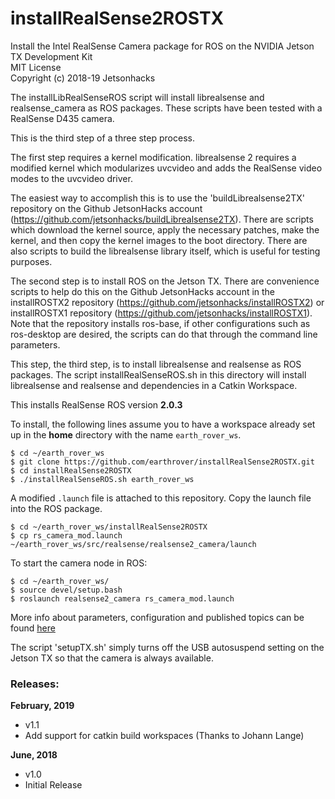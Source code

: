# installRealSense2ROSTX
Install the Intel RealSense Camera package for ROS on the NVIDIA Jetson TX Development Kit
<br>MIT License
<br>Copyright (c) 2018-19 Jetsonhacks

The installLibRealSenseROS script will install librealsense and realsense_camera as ROS packages. These scripts have been tested with a RealSense D435 camera.

This is the third step of a three step process.

The first step requires a kernel modification. librealsense 2 requires a modified kernel which modularizes uvcvideo and adds the RealSense video modes to the uvcvideo driver.

The easiest way to accomplish this is to use the 'buildLibrealsense2TX' repository on the Github JetsonHacks account (https://github.com/jetsonhacks/buildLibrealsense2TX). There are scripts which download the kernel source, apply the necessary patches, make the kernel, and then copy the kernel images to the boot directory. There are also scripts to build the librealsense library itself, which is useful for testing purposes.

The second step is to install ROS on the Jetson TX. There are convenience scripts to help do this on the Github JetsonHacks account in the installROSTX2 repository (https://github.com/jetsonhacks/installROSTX2) or installROSTX1 repository (https://github.com/jetsonhacks/installROSTX1). Note that the repository installs ros-base, if other configurations such as ros-desktop are desired, the scripts can do that through the command line parameters.

This step, the third step, is to install librealsense and realsense as ROS packages. The script installRealSenseROS.sh in this directory will install librealsense and realsense and dependencies in a Catkin Workspace.

This installs RealSense ROS version **2.0.3**

To install, the following lines assume you to have a workspace already set up in the **home** directory with the name `earth_rover_ws`.
	
	$ cd ~/earth_rover_ws
	$ git clone https://github.com/earthrover/installRealSense2ROSTX.git
	$ cd installRealSense2ROSTX
	$ ./installRealSenseROS.sh earth_rover_ws

A modified `.launch` file is attached to this repository. Copy the launch file into the ROS package. 

	$ cd ~/earth_rover_ws/installRealSense2ROSTX
	$ cp rs_camera_mod.launch ~/earth_rover_ws/src/realsense/realsense2_camera/launch	

To start the camera node in ROS:

	$ cd ~/earth_rover_ws/
	$ source devel/setup.bash
	$ roslaunch realsense2_camera rs_camera_mod.launch

More info about parameters, configuration and published topics can be found [here](https://github.com/intel-ros/realsense#usage-instructions)

The script 'setupTX.sh' simply turns off the USB autosuspend setting on the Jetson TX so that the camera is always available. 

<h3>Releases:</h3>

<b>February, 2019</b>
* v1.1
* Add support for catkin build workspaces (Thanks to Johann Lange)

<b>June, 2018</b>
* v1.0
* Initial Release
